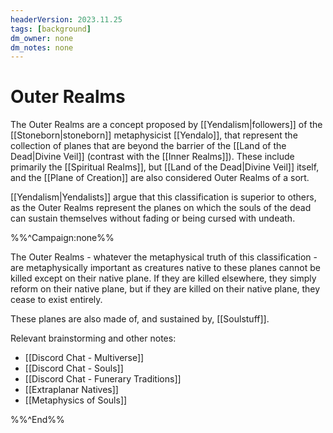 ```yaml
---
headerVersion: 2023.11.25
tags: [background]
dm_owner: none
dm_notes: none
---
```

# Outer Realms

The Outer Realms are a concept proposed by [[Yendalism|followers]] of the [[Stoneborn|stoneborn]] metaphysicist [[Yendalo]], that represent the collection of planes that are beyond the barrier of the [[Land of the Dead|Divine Veil]] (contrast with the [[Inner Realms]]). These include primarily the [[Spiritual Realms]], but [[Land of the Dead|Divine Veil]] itself, and the [[Plane of Creation]] are also considered Outer Realms of a sort. 

[[Yendalism|Yendalists]] argue that this classification is superior to others, as the Outer Realms represent the planes on which the souls of the dead can sustain themselves without fading or being cursed with undeath.

%%^Campaign:none%%

The Outer Realms - whatever the metaphysical truth of this classification - are metaphysically important as creatures native to these planes cannot be killed except on their native plane. If they are killed elsewhere, they simply reform on their native plane, but if they are killed on their native plane, they cease to exist entirely. 

These planes are also made of, and sustained by, [[Soulstuff]]. 

Relevant brainstorming and other notes:
- [[Discord Chat - Multiverse]]
- [[Discord Chat - Souls]]
- [[Discord Chat - Funerary Traditions]]
- [[Extraplanar Natives]]
- [[Metaphysics of Souls]]

%%^End%%